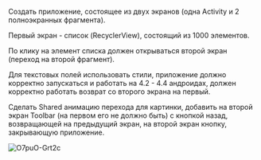 Создать приложение, состоящее из двух экранов (одна Activity и 2 полноэкранных фрагмента). 

Первый экран - список (RecyclerView), состоящий из 1000 элементов.

По клику на элемент списка должен открываться второй экран (переход на второй фрагмент).

Для текстовых полей использовать стили, приложение должно корректно запускаться и работать на 4.2 - 4.4 андроидах, должен корректно работать возврат со второго 
экрана на первый.

Сделать Shared анимацию перехода для картинки, добавить на второй экран Toolbar (на первом его не должно быть) с кнопкой назад, возвращающей на предыдущий экран, 
на второй экран кнопку, закрывающую приложение.

![O7puO-Grt2c](https://user-images.githubusercontent.com/79687733/161836513-491e0db8-8f34-4bbf-8b0f-7a6ff31ce1ac.jpg)
